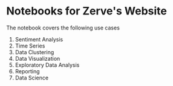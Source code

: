 # Notebooks for Zerve's Website
The notebook covers the following use cases
1. Sentiment Analysis
2. Time Series
3. Data Clustering
4. Data Visualization
5. Exploratory Data Analysis
6. Reporting
7. Data Science